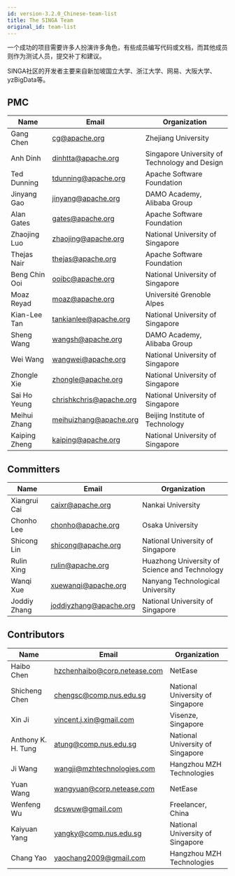 ```yaml
---
id: version-3.2.0_Chinese-team-list
title: The SINGA Team
original_id: team-list
---
```


<!--- Licensed to the Apache Software Foundation (ASF) under one or more contributor license agreements.  See the NOTICE file distributed with this work for additional information regarding copyright ownership.  The ASF licenses this file to you under the Apache License, Version 2.0 (the "License"); you may not use this file except in compliance with the License.  You may obtain a copy of the License at http://www.apache.org/licenses/LICENSE-2.0 Unless required by applicable law or agreed to in writing, software distributed under the License is distributed on an "AS IS" BASIS, WITHOUT WARRANTIES OR CONDITIONS OF ANY KIND, either express or implied.  See the License for the specific language governing permissions and limitations under the License.  -->

一个成功的项目需要许多人扮演许多角色，有些成员编写代码或文档，而其他成员则作为测试人员，提交补丁和建议。

SINGA社区的开发者主要来自新加坡国立大学、浙江大学、网易、大阪大学、yzBigData等。

## PMC

| Name          | Email                   | Organization                                  |
| ------------- | ----------------------- | --------------------------------------------- |
| Gang Chen     | cg@apache.org           | Zhejiang University                           |
| Anh Dinh      | dinhtta@apache.org      | Singapore University of Technology and Design |
| Ted Dunning   | tdunning@apache.org     | Apache Software Foundation                    |
| Jinyang Gao   | jinyang@apache.org      | DAMO Academy, Alibaba Group                   |
| Alan Gates    | gates@apache.org        | Apache Software Foundation                    |
| Zhaojing Luo  | zhaojing@apache.org     | National University of Singapore              |
| Thejas Nair   | thejas@apache.org       | Apache Software Foundation                    |
| Beng Chin Ooi | ooibc@apache.org        | National University of Singapore              |
| Moaz Reyad    | moaz@apache.org         | Université Grenoble Alpes                     |
| Kian-Lee Tan  | tankianlee@apache.org   | National University of Singapore              |
| Sheng Wang    | wangsh@apache.org       | DAMO Academy, Alibaba Group                   |
| Wei Wang      | wangwei@apache.org      | National University of Singapore              |
| Zhongle Xie   | zhongle@apache.org      | National University of Singapore              |
| Sai Ho Yeung  | chrishkchris@apache.org | National University of Singapore              |
| Meihui Zhang  | meihuizhang@apache.org  | Beijing Institute of Technology               |
| Kaiping Zheng | kaiping@apache.org      | National University of Singapore              |

## Committers

| Name         | Email                  | Organization                                  |
| ------------ | ---------------------- | --------------------------------------------- |
| Xiangrui Cai | caixr@apache.org       | Nankai University                             |
| Chonho Lee   | chonho@apache.org      | Osaka University                              |
| Shicong Lin  | shicong@apache.org     | National University of Singapore              |
| Rulin Xing   | rulin@apache.org       | Huazhong University of Science and Technology |
| Wanqi Xue    | xuewanqi@apache.org    | Nanyang Technological University              |
| Joddiy Zhang | joddiyzhang@apache.org | National University of Singapore              |

## Contributors

| Name               | Email                        | Organization                     |
| ------------------ | ---------------------------- | -------------------------------- |
| Haibo Chen         | hzchenhaibo@corp.netease.com | NetEase                          |
| Shicheng Chen      | chengsc@comp.nus.edu.sg      | National University of Singapore |
| Xin Ji             | vincent.j.xin@gmail.com      | Visenze, Singapore               |
| Anthony K. H. Tung | atung@comp.nus.edu.sg        | National University of Singapore |
| Ji Wang            | wangji@mzhtechnologies.com   | Hangzhou MZH Technologies        |
| Yuan Wang          | wangyuan@corp.netease.com    | NetEase                          |
| Wenfeng Wu         | dcswuw@gmail.com             | Freelancer, China                |
| Kaiyuan Yang       | yangky@comp.nus.edu.sg       | National University of Singapore |
| Chang Yao          | yaochang2009@gmail.com       | Hangzhou MZH Technologies        |
